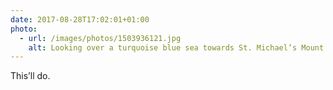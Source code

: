 ```yaml
---
date: 2017-08-28T17:02:01+01:00
photo:
  - url: /images/photos/1503936121.jpg
    alt: Looking over a turquoise blue sea towards St. Michael’s Mount.
---
```

This’ll do.
